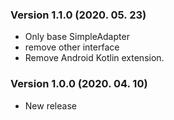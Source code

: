 ### Version 1.1.0 (2020. 05. 23)
- Only base SimpleAdapter
- remove other interface
- Remove Android Kotlin extension.

### Version 1.0.0 (2020. 04. 10)
- New release